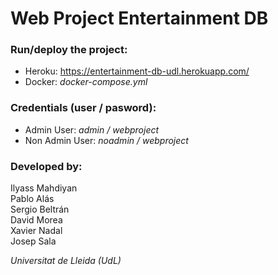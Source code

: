 # Web Project Entertainment DB
### Run/deploy the project:  
- Heroku: https://entertainment-db-udl.herokuapp.com/
- Docker: *docker-compose.yml*

### Credentials (user / pasword):  
- Admin User: *admin / webproject*
- Non Admin User: *noadmin / webproject*

### Developed by:  
Ilyass Mahdiyan  
Pablo Alás  
Sergio Beltrán  
David Morea  
Xavier Nadal  
Josep Sala

*Universitat de Lleida (UdL)*
